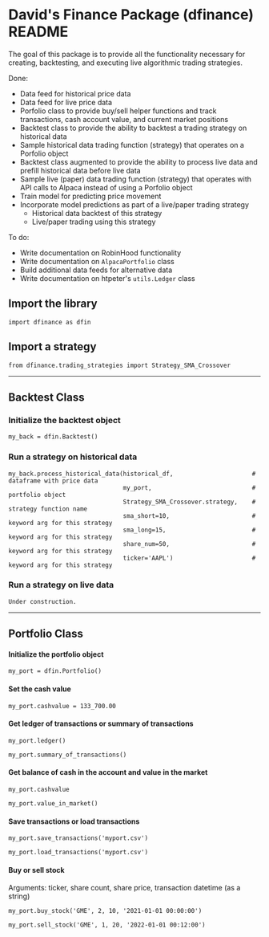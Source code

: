 # David's Finance Package (dfinance) README

The goal of this package is to provide all the functionality necessary for creating, backtesting, and executing live algorithmic trading strategies.

Done:
* Data feed for historical price data
* Data feed for live price data
* Porfolio class to provide buy/sell helper functions and track transactions, cash account value, and current market positions
* Backtest class to provide the ability to backtest a trading strategy on historical data
* Sample historical data trading function (strategy) that operates on a Porfolio object
* Backtest class augmented to provide the ability to process live data and prefill historical data before live data
* Sample live (paper) data trading function (strategy) that operates with API calls to Alpaca instead of using a Porfolio object
* Train model for predicting price movement
* Incorporate model predictions as part of a live/paper trading strategy
    * Historical data backtest of this strategy
    * Live/paper trading using this strategy


To do:
* Write documentation on RobinHood functionality
* Write documentation on `AlpacaPortfolio` class
* Build additional data feeds for alternative data
* Write documentation on htpeter's `utils.Ledger` class


## Import the library

`import dfinance as dfin`

## Import a strategy

`from dfinance.trading_strategies import Strategy_SMA_Crossover`

---

## Backtest Class

### Initialize the backtest object

`my_back = dfin.Backtest()`


### Run a strategy on historical data
```
my_back.process_historical_data(historical_df,                      # dataframe with price data
                                my_port,                            # portfolio object
                                Strategy_SMA_Crossover.strategy,    # strategy function name
                                sma_short=10,                       # keyword arg for this strategy
                                sma_long=15,                        # keyword arg for this strategy
                                share_num=50,                       # keyword arg for this strategy
                                ticker='AAPL')                      # keyword arg for this strategy
```

### Run a strategy on live data

`Under construction.`

---

## Portfolio Class

#### Initialize the portfolio object

`my_port = dfin.Portfolio()`

#### Set the cash value

`my_port.cashvalue = 133_700.00`

#### Get ledger of transactions or summary of transactions

`my_port.ledger()`

`my_port.summary_of_transactions()`

#### Get balance of cash in the account and value in the market

`my_port.cashvalue`

`my_port.value_in_market()`

#### Save transactions or load transactions

`my_port.save_transactions('myport.csv')`

`my_port.load_transactions('myport.csv')`

#### Buy or sell stock

Arguments: ticker, share count, share price, transaction datetime (as a string)

`my_port.buy_stock('GME', 2, 10, '2021-01-01 00:00:00')`

`my_port.sell_stock('GME', 1, 20, '2022-01-01 00:12:00')`